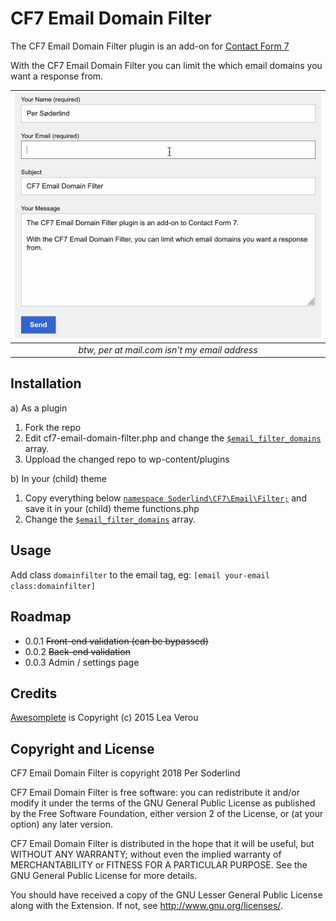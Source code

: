 # CF7 Email Domain Filter

The CF7 Email Domain Filter plugin is an add-on for [Contact Form 7](https://contactform7.com/)

With the CF7 Email Domain Filter you can limit the which email domains you want a response from.


| ![space-1.jpg](assets/cf7-email-domain-filter.gif) |
|:--:|
| *btw, per at mail.com isn't my email address* |



## Installation

a) As a plugin

1. Fork the repo
1. Edit cf7-email-domain-filter.php and change the [`$email_filter_domains`](cf7-email-domain-filter.php#L28-L48) array.
1. Uppload the changed repo to wp-content/plugins

b) In your (child) theme

1. Copy everything below [`namespace Soderlind\CF7\Email\Filter;`](cf7-email-domain-filter.php#L26-L71) and save it in your (child) theme functions.php
1. Change the [`$email_filter_domains`](cf7-email-domain-filter.php#L28-L48) array.

## Usage

Add class `domainfilter` to the email tag, eg: `[email your-email class:domainfilter]`

## Roadmap

- 0.0.1 ~~Front-end validation (can be bypassed)~~
- 0.0.2 ~~Back-end validation~~
- 0.0.3 Admin / settings page

## Credits

[Awesomplete](https://leaverou.github.io/awesomplete/) is Copyright (c) 2015 Lea Verou


## Copyright and License

CF7 Email Domain Filter is copyright 2018 Per Soderlind

CF7 Email Domain Filter is free software: you can redistribute it and/or modify it under the terms of the GNU General Public License as published by the Free Software Foundation, either version 2 of the License, or (at your option) any later version.

CF7 Email Domain Filter is distributed in the hope that it will be useful, but WITHOUT ANY WARRANTY; without even the implied warranty of MERCHANTABILITY or FITNESS FOR A PARTICULAR PURPOSE. See the GNU General Public License for more details.

You should have received a copy of the GNU Lesser General Public License along with the Extension. If not, see http://www.gnu.org/licenses/.


